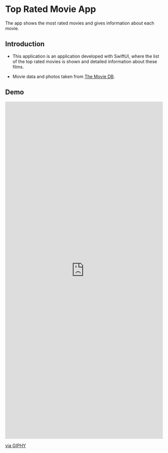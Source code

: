 # Top Rated Movie App 

The app shows the most rated movies and gives information about each movie.

## Introduction 

* This application is an application developed with SwiftUI, where the list of the top rated movies is shown and detailed information about these films.

* Movie data and photos  taken from [The Movie DB](https://developers.themoviedb.org/3/movies/get-top-rated-movies).

## Demo

<div style="width:100%;height:0;padding-bottom:214%;position:relative;"><iframe src="https://giphy.com/embed/WnUPu6EjuM5C7tW79G" width="100%" height="100%" style="position:absolute" frameBorder="0" class="giphy-embed" allowFullScreen></iframe></div><p><a href="https://giphy.com/gifs/WnUPu6EjuM5C7tW79G">via GIPHY</a></p>
